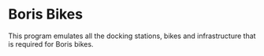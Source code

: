 # Boris Bikes
This program emulates all the docking stations, bikes and infrastructure that is required for Boris bikes. 